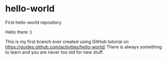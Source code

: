 # hello-world
First hello-world repository

Hello there :)

This is my first branch ever created using GitHub tutorial on
https://guides.github.com/activities/hello-world/
There is always something to learn and you are never too old for new stuff.
